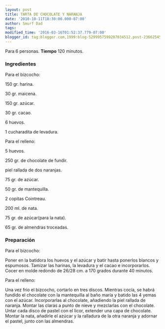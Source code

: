 ```yaml
---
layout: post
title: TARTA DE CHOCOLATE Y NARANJA
date: '2010-10-11T18:30:00.000-07:00'
author: Smurf Dad
tags: 
modified_time: '2016-03-16T01:52:37.779-07:00'
blogger_id: tag:blogger.com,1999:blog-5299957599287034512.post-2366254502948822838
---
```


Para 6 personas.
<b>Tiempo</b> 120 minutos.

<h3>Ingredientes</h3>

Para el bizcocho:

150 gr. harina.

30 gr. maicena.

150 gr. azúcar.

30 gr. cacao.

6 huevos.

1 cucharadita de levadura.

Para el relleno:

5 huevos.

250 gr. de chocolate de fundir.

piel rallada de dos naranjas.

75 gr. de azúcar.

50 gr. de mantequilla.

2 copitas Cointreau.

200 ml. de nata.

75 gr. de azúcar(para la nata).

65 gr. de almendras troceadas.

<h3>Preparación</h3>

Para el bizcocho:

Poner en la batidora los huevos y el azúcar y batir hasta ponerlos blancos y espumosos. Tamizar las harinas, la levadura y el cacao e incorporarlos. Cocer en molde redondo de 26/28 cm. a 170 grados durante 40 minutos.

Para el relleno:

Una vez frío el bizcocho, cortarlo en tres discos. Mientras cocía, se habrá fundido el chocolate con la mantequilla al baño maría y batido las 4 yemas con el azúcar. Incorporarlas al chocolate, añadiendo la piel rallada de naranja. Montar las claras a punto de nieve y mezclarlas con el chocolate. Untar cada disco de pastel con el licor, extender una capa de chocolate. Montar la nata, añadirle el azúcar y la ralladura de la otra naranja y adornar el pastel, junto con las almendras.

